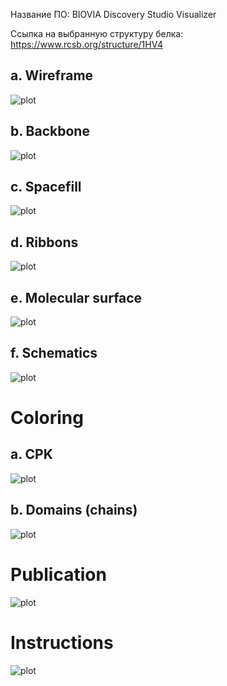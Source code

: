Название ПО: BIOVIA Discovery Studio Visualizer

Ссылка на выбранную структуру белка: https://www.rcsb.org/structure/1HV4

## a. Wireframe

![plot](./1hv4_line.png)

## b. Backbone

![plot](./1hv4_stick.png)

## c. Spacefill

![plot](./1hv4_cpk.png)

## d. Ribbons

![plot](./1hv4_ribbon.png)

## e. Molecular surface

![plot](./1hv4_surface.png)

## f. Schematics

![plot](./1hv4_schematics.png)

# Coloring

## a. CPK

![plot](./1hv4_cpk_cpk_coloring.png)


## b. Domains (chains)

![plot](./1hv4_ribbon_chain_coloring.png)

# Publication

![plot](./1hv4_publication.png)

# Instructions

![plot](./instructions.png)




